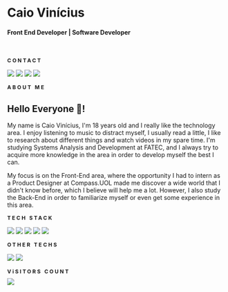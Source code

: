 # **Caio Vinícius**
#### Front End Developer | Software Developer

<br/>

<small style="letter-spacing:3px;font-weight:bold;font-size:12px;">CONTACT</small>

<a href="https://www.linkedin.com/in/caiocamargo007" target="_blank"><img src="https://img.shields.io/badge/-LinkedIn-%230077B5?style=for-the-badge&logo=linkedin&logoColor=white" target="_blank"></a> 
<a href="mailto:caiocamargo.ct@gmail.com" target="_blank"><img src="https://img.shields.io/badge/-Gmail-%230077B5?style=for-the-badge&logo=gmail&logoColor=white&color=c71610" target="_blank"></a> 
<a href="https://twitter.com/SadSAndWiCh_" target="_blank"><img src="https://img.shields.io/badge/-Twitter-%230077B5?style=for-the-badge&logo=twitter&logoColor=white&color=1DA1F2" target="_blank"></a> 
<a href="https://caiovinicius.vercel.app" target="_blank"><img src="https://img.shields.io/badge/-Website-%230077B5?style=for-the-badge&logo=&logoColor=white&color=333" target="_blank"></a> 


<small style="letter-spacing:3px;font-weight:bold;font-size:12px;">ABOUT ME</small>

## Hello Everyone 👋!
My name is Caio Vinícius, I'm 18 years old and I really like the technology area. I enjoy listening to music to distract myself, I usually read a little, I like to research about different things and watch videos in my spare time. I'm studying Systems Analysis and Development at FATEC, and I always try to acquire more knowledge in the area in order to develop myself the best I can.

My focus is on the Front-End area, where the opportunity I had to intern as a Product Designer at Compass.UOL made me discover a wide world that I didn't know before, which I believe will help me a lot. However, I also study the Back-End in order to familiarize myself or even get some experience in this area.

<small style="letter-spacing:3px;font-weight:bold;font-size:12px;">TECH STACK</small>

<a href="https://reactjs.org" target="_blank"><img src="https://img.shields.io/badge/-React-%230077B5?style=for-the-badge&logo=react&logoColor=white&color=333" target="_blank"></a> 
<a href="https://www.typescriptlang.org" target="_blank"><img src="https://img.shields.io/badge/-Typescript-%230077B5?style=for-the-badge&logo=typescript&logoColor=white&color=333" target="_blank"></a> 
<a href="https://nextjs.org" target="_blank"><img src="https://img.shields.io/badge/-Next.Js-%230077B5?style=for-the-badge&logo=next.js&logoColor=white&color=333" target="_blank"></a> 
<a href="https://tailwindcss.com" target="_blank"><img src="https://img.shields.io/badge/-Tailwind CSS-%230077B5?style=for-the-badge&logo=tailwindcss&logoColor=white&color=333" target="_blank"></a> 
<a href="https://supabase.com" target="_blank"><img src="https://img.shields.io/badge/-Supabase-%230077B5?style=for-the-badge&logo=supabase&logoColor=white&color=333" target="_blank"></a> 

<small style="letter-spacing:3px;font-weight:bold;font-size:12px;">OTHER TECHS</small>

<a href="https://www.python.org" target="_blank"><img src="https://img.shields.io/badge/-Python-%230077B5?style=for-the-badge&logo=python&logoColor=white&color=333" target="_blank"></a>
<a href="https://learn.microsoft.com/pt-br/dotnet/csharp/" target="_blank"><img src="https://img.shields.io/badge/-CSharp-%230077B5?style=for-the-badge&logo=csharp&logoColor=white&color=333" target="_blank"></a>

<small style="display:block;margin-bottom:8px;letter-spacing:3px;font-weight:bold;font-size:12px;">ViSITORS COUNT</small>
![](https://komarev.com/ghpvc/?username=sads4ndwich&style=for-the-badge)